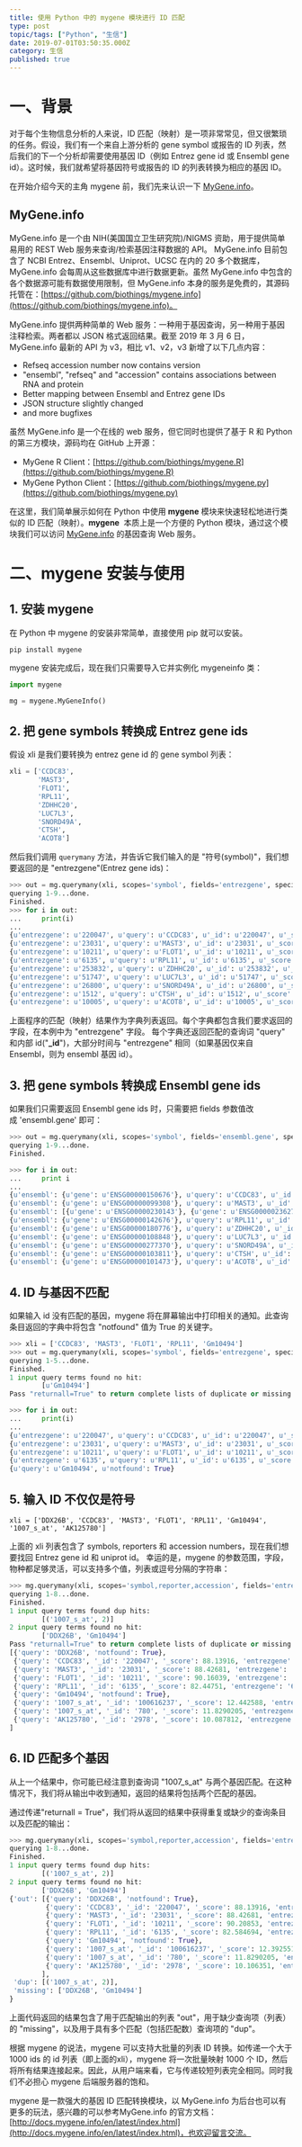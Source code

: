 ```yaml
---
title: 使用 Python 中的 mygene 模块进行 ID 匹配
type: post
topic/tags: ["Python", "生信"]
date: 2019-07-01T03:50:35.000Z
category: 生信
published: true
---
```





# 一、背景

对于每个生物信息分析的人来说，ID 匹配（映射）是一项非常常见，但又很繁琐的任务。假设，我们有一个来自上游分析的 gene symbol 或报告的 ID 列表，然后我们的下一个分析却需要使用基因 ID（例如 Entrez gene id 或 Ensembl gene id）。这时候，我们就希望将基因符号或报告的 ID 的列表转换为相应的基因 ID。

在开始介绍今天的主角 mygene 前，我们先来认识一下 [MyGene.info](https://www.yuque.com/shenweiyan/bioit/qr6blq/MyGene.info)。

<a name="MyGene.info"></a>
## MyGene.info

MyGene.info 是一个由 NIH(美国国立卫生研究院)/NIGMS 资助，用于提供简单易用的 REST Web 服务来查询/检索基因注释数据的 API。 MyGene.info 目前包含了 NCBI Entrez、Ensembl、Uniprot、UCSC 在内的 20 多个数据库，MyGene.info 会每周从这些数据库中进行数据更新。虽然 MyGene.info 中包含的各个数据源可能有数据使用限制，但 MyGene.info 本身的服务是免费的，其源码托管在：[https://github.com/biothings/mygene.info](https://github.com/biothings/mygene.info)。

MyGene.info 提供两种简单的 Web 服务：一种用于基因查询，另一种用于基因注释检索。两者都以 JSON 格式返回结果。截至 2019 年 3 月 6 日，MyGene.info 最新的 API 为 v3，相比 v1、v2，v3 新增了以下几点内容：

- Refseq accession number now contains version
- "ensembl", "refseq" and "accession" contains associations between RNA and protein
- Better mapping between Ensembl and Entrez gene IDs
- JSON structure slightly changed
- and more bugfixes

虽然 MyGene.info 是一个在线的 web 服务，但它同时也提供了基于 R 和 Python 的第三方模块，源码均在 GitHub 上开源：

- MyGene R Client：[https://github.com/biothings/mygene.R](https://github.com/biothings/mygene.R)
- MyGene Python Client：[https://github.com/biothings/mygene.py](https://github.com/biothings/mygene.py)

在这里，我们简单展示如何在 Python 中使用 **mygene** 模块来快速轻松地进行类似的 ID 匹配（映射）。**mygene**  本质上是一个方便的 Python 模块，通过这个模块我们可以访问 [MyGene.info](MyGene.info) 的基因查询 Web 服务。


# 二、mygene 安装与使用


## 1. 安装 mygene

在 Python 中 mygene 的安装非常简单，直接使用 pip 就可以安装。
```shell
pip install mygene
```

mygene 安装完成后，现在我们只需要导入它并实例化 mygeneinfo 类：
```python
import mygene

mg = mygene.MyGeneInfo()
```


## 2. 把 gene symbols 转换成 Entrez gene ids
假设 xli 是我们要转换为 entrez gene id 的 gene symbol 列表：
```python
xli = ['CCDC83',
       'MAST3',
       'FLOT1',
       'RPL11',
       'ZDHHC20',
       'LUC7L3',
       'SNORD49A',
       'CTSH',
       'ACOT8']
```

然后我们调用 `querymany` 方法，并告诉它我们输入的是 "符号(symbol)"，我们想要返回的是 "entrezgene"(Entrez gene ids)：
```python
>>> out = mg.querymany(xli, scopes='symbol', fields='entrezgene', species='human')
querying 1-9...done.
Finished.
>>> for i in out:
...     print(i)
...
{u'entrezgene': u'220047', u'query': u'CCDC83', u'_id': u'220047', u'_score': 87.6894}
{u'entrezgene': u'23031', u'query': u'MAST3', u'_id': u'23031', u'_score': 88.66032}
{u'entrezgene': u'10211', u'query': u'FLOT1', u'_id': u'10211', u'_score': 89.97141}
{u'entrezgene': u'6135', u'query': u'RPL11', u'_id': u'6135', u'_score': 82.54278}
{u'entrezgene': u'253832', u'query': u'ZDHHC20', u'_id': u'253832', u'_score': 87.46338}
{u'entrezgene': u'51747', u'query': u'LUC7L3', u'_id': u'51747', u'_score': 86.709984}
{u'entrezgene': u'26800', u'query': u'SNORD49A', u'_id': u'26800', u'_score': 107.5259}
{u'entrezgene': u'1512', u'query': u'CTSH', u'_id': u'1512', u'_score': 85.86504}
{u'entrezgene': u'10005', u'query': u'ACOT8', u'_id': u'10005', u'_score': 84.415535}
```

上面程序的匹配（映射）结果作为字典列表返回。每个字典都包含我们要求返回的字段，在本例中为 "entrezgene" 字段。 每个字典还返回匹配的查询词 "query" 和内部 id("**_id**")，大部分时间与 "entrezgene" 相同（如果基因仅来自 Ensembl，则为 ensembl 基因 id）。


## 3. 把 gene symbols 转换成 Ensembl gene ids
如果我们只需要返回 Ensembl gene ids 时，只需要把 fields 参数值改成 'ensembl.gene' 即可：

```python
>>> out = mg.querymany(xli, scopes='symbol', fields='ensembl.gene', species='human')
querying 1-9...done.
Finished.

>>> for i in out:
...     print i
...
{u'ensembl': {u'gene': u'ENSG00000150676'}, u'query': u'CCDC83', u'_id': u'220047', u'_score': 87.86632}
{u'ensembl': {u'gene': u'ENSG00000099308'}, u'query': u'MAST3', u'_id': u'23031', u'_score': 88.42681}
{u'ensembl': [{u'gene': u'ENSG00000230143'}, {u'gene': u'ENSG00000236271'}, {u'gene': u'ENSG00000137312'}, {u'gene': u'ENSG00000206379'}, {u'gene': u'ENSG00000232280'}, {u'gene': u'ENSG00000206480'}, {u'gene': u'ENSG00000224740'}, {u'gene': u'ENSG00000223654'}], u'query': u'FLOT1', u'_id': u'10211', u'_score': 90.23538}
{u'ensembl': {u'gene': u'ENSG00000142676'}, u'query': u'RPL11', u'_id': u'6135', u'_score': 82.40764}
{u'ensembl': {u'gene': u'ENSG00000180776'}, u'query': u'ZDHHC20', u'_id': u'253832', u'_score': 87.6894}
{u'ensembl': {u'gene': u'ENSG00000108848'}, u'query': u'LUC7L3', u'_id': u'51747', u'_score': 86.635506}
{u'ensembl': {u'gene': u'ENSG00000277370'}, u'query': u'SNORD49A', u'_id': u'26800', u'_score': 107.55141}
{u'ensembl': {u'gene': u'ENSG00000103811'}, u'query': u'CTSH', u'_id': u'1512', u'_score': 85.88113}
{u'ensembl': {u'gene': u'ENSG00000101473'}, u'query': u'ACOT8', u'_id': u'10005', u'_score': 83.99602}
```


## 4. ID 与基因不匹配
如果输入 id 没有匹配的基因，mygene 将在屏幕输出中打印相关的通知。此查询条目返回的字典中将包含 "notfound" 值为 True 的关键字。
```python
>>> xli = ['CCDC83', 'MAST3', 'FLOT1', 'RPL11', 'Gm10494']
>>> out = mg.querymany(xli, scopes='symbol', fields='entrezgene', species='human')
querying 1-5...done.
Finished.
1 input query terms found no hit:
        [u'Gm10494']
Pass "returnall=True" to return complete lists of duplicate or missing query terms.

>>> for i in out:
...     print(i)
...
{u'entrezgene': u'220047', u'query': u'CCDC83', u'_id': u'220047', u'_score': 87.6894}
{u'entrezgene': u'23031', u'query': u'MAST3', u'_id': u'23031', u'_score': 88.89522}
{u'entrezgene': u'10211', u'query': u'FLOT1', u'_id': u'10211', u'_score': 89.862946}
{u'entrezgene': u'6135', u'query': u'RPL11', u'_id': u'6135', u'_score': 82.584694}
{u'query': u'Gm10494', u'notfound': True}
```


## 5. 输入 ID 不仅仅是符号

```
xli = ['DDX26B', 'CCDC83', 'MAST3', 'FLOT1', 'RPL11', 'Gm10494', '1007_s_at', 'AK125780']
```

上面的 xli 列表包含了 symbols, reporters 和 accession numbers，现在我们想要找回 Entrez gene id 和 uniprot id。 幸运的是，mygene 的参数范围，字段，物种都足够灵活，可以支持多个值，列表或逗号分隔的字符串：
```python
>>> mg.querymany(xli, scopes='symbol,reporter,accession', fields='entrezgene,uniprot', species='human')
querying 1-8...done.
Finished.
1 input query terms found dup hits:
        [('1007_s_at', 2)]
2 input query terms found no hit:
        ['DDX26B', 'Gm10494']
Pass "returnall=True" to return complete lists of duplicate or missing query terms.
[{'query': 'DDX26B', 'notfound': True}, 
 {'query': 'CCDC83', '_id': '220047', '_score': 88.13916, 'entrezgene': '220047', 'uniprot': {'Swiss-Prot': 'Q8IWF9', 'TrEMBL': 'H0YDV3'}}, 
 {'query': 'MAST3', '_id': '23031', '_score': 88.42681, 'entrezgene': '23031', 'uniprot': {'Swiss-Prot': 'O60307', 'TrEMBL': 'V9GYV0'}}, 
 {'query': 'FLOT1', '_id': '10211', '_score': 90.16039, 'entrezgene': '10211', 'uniprot': {'Swiss-Prot': 'O75955', 'TrEMBL': ['A2AB09', 'Q5ST80', 'A2ABJ5', 'A2AB10', 'A2AB12', 'A2AB13', 'A2AB11']}}, 
 {'query': 'RPL11', '_id': '6135', '_score': 82.44751, 'entrezgene': '6135', 'uniprot': {'Swiss-Prot': 'P62913', 'TrEMBL': ['Q5VVC8', 'Q5VVD0', 'A0A2R8Y447']}}, 
 {'query': 'Gm10494', 'notfound': True}, 
 {'query': '1007_s_at', '_id': '100616237', '_score': 12.442588, 'entrezgene': '100616237'}, 
 {'query': '1007_s_at', '_id': '780', '_score': 11.8290205, 'entrezgene': '780', 'uniprot': {'Swiss-Prot': 'Q08345', 'TrEMBL': ['A0A0A0MSX3', 'A0A024RCL1', 'A0A024RCQ1', 'A0A024RCJ0', 'Q96T61', 'Q96T62', 'A2ABM8', 'A2ABL2', 'A2ABL0', 'E7ERN0', 'A0A0G2JIA2', 'D6RB35', 'A0A0G2JI85', 'D6RAJ3', 'A0A0G2JHK4', 'A0A0G2JJA0', 'H0YAH6', 'A0A140T972', 'E7EUD5', 'E7EXB0', 'E7EPN2', 'E7ETI3', 'E7EVT1', 'E7EVW6', 'A0A0G2JNZ7', 'H0Y717', 'E7ESR9', 'D6R9C4', 'E7EQ23', 'E7EUP7', 'E7EQ30', 'E7EPH4', 'H0Y9F4', 'E7EN94', 'D6RBU7', 'D6RGW5', 'D6RB82', 'E7ETX3', 'E7EX99', 'E7ERI6', 'E7ES06', 'E7ENJ2']}}, 
 {'query': 'AK125780', '_id': '2978', '_score': 10.087812, 'entrezgene': '2978', 'uniprot': {'Swiss-Prot': 'P43080', 'TrEMBL': ['A6PVH5', 'B2R9P6', 'A0A0A0MTF5']}}
]
```


## 6. ID 匹配多个基因
从上一个结果中，你可能已经注意到查询词 "1007_s_at" 与两个基因匹配。在这种情况下，我们将从输出中收到通知，返回的结果将包括两个匹配的基因。

通过传递"returnall = True"，我们将从返回的结果中获得重复或缺少的查询条目以及匹配的输出：
```python
>>> mg.querymany(xli, scopes='symbol,reporter,accession', fields='entrezgene,uniprot', species='human', returnall=True)
querying 1-8...done.
Finished.
1 input query terms found dup hits:
        [('1007_s_at', 2)]
2 input query terms found no hit:
        ['DDX26B', 'Gm10494']
{'out': [{'query': 'DDX26B', 'notfound': True}, 
         {'query': 'CCDC83', '_id': '220047', '_score': 88.13916, 'entrezgene': '220047', 'uniprot': {'Swiss-Prot': 'Q8IWF9', 'TrEMBL': 'H0YDV3'}}, 
         {'query': 'MAST3', '_id': '23031', '_score': 88.42681, 'entrezgene': '23031', 'uniprot': {'Swiss-Prot': 'O60307', 'TrEMBL': 'V9GYV0'}}, 
         {'query': 'FLOT1', '_id': '10211', '_score': 90.20853, 'entrezgene': '10211', 'uniprot': {'Swiss-Prot': 'O75955', 'TrEMBL': ['A2AB09', 'Q5ST80', 'A2ABJ5', 'A2AB10', 'A2AB12', 'A2AB13', 'A2AB11']}}, 
         {'query': 'RPL11', '_id': '6135', '_score': 82.584694, 'entrezgene': '6135', 'uniprot': {'Swiss-Prot': 'P62913', 'TrEMBL': ['Q5VVC8', 'Q5VVD0', 'A0A2R8Y447']}}, 
         {'query': 'Gm10494', 'notfound': True}, 
         {'query': '1007_s_at', '_id': '100616237', '_score': 12.392551, 'entrezgene': '100616237'}, 
         {'query': '1007_s_at', '_id': '780', '_score': 11.8290205, 'entrezgene': '780', 'uniprot': {'Swiss-Prot': 'Q08345', 'TrEMBL': ['A0A0A0MSX3', 'A0A024RCL1', 'A0A024RCQ1', 'A0A024RCJ0', 'Q96T61', 'Q96T62', 'A2ABM8', 'A2ABL2', 'A2ABL0', 'E7ERN0', 'A0A0G2JIA2', 'D6RB35', 'A0A0G2JI85', 'D6RAJ3', 'A0A0G2JHK4', 'A0A0G2JJA0', 'H0YAH6', 'A0A140T972', 'E7EUD5', 'E7EXB0', 'E7EPN2', 'E7ETI3', 'E7EVT1', 'E7EVW6', 'A0A0G2JNZ7', 'H0Y717', 'E7ESR9', 'D6R9C4', 'E7EQ23', 'E7EUP7', 'E7EQ30', 'E7EPH4', 'H0Y9F4', 'E7EN94', 'D6RBU7', 'D6RGW5', 'D6RB82', 'E7ETX3', 'E7EX99', 'E7ERI6', 'E7ES06', 'E7ENJ2']}}, 
         {'query': 'AK125780', '_id': '2978', '_score': 10.106351, 'entrezgene': '2978', 'uniprot': {'Swiss-Prot': 'P43080', 'TrEMBL': ['A6PVH5', 'B2R9P6', 'A0A0A0MTF5']}}
        ], 
 'dup': [('1007_s_at', 2)], 
 'missing': ['DDX26B', 'Gm10494']
}
```

上面代码返回的结果包含了用于匹配输出的列表 "out"，用于缺少查询项（列表）的 "missing"，以及用于具有多个匹配（包括匹配数）查询项的 "dup"。

根据 mygene 的说法，mygene 可以支持大批量的列表 ID 转换。如传递一个大于 1000 ids 的 id 列表（即上面的xli），mygene 将一次批量映射 1000 个 ID，然后将所有结果连接起来。因此，从用户端来看，它与传递较短列表完全相同。同时我们不必担心 mygene 后端服务器的饱和。

mygene 是一款强大的基因 ID 匹配转换模块，以 MyGene.info 为后台也可以有更多的玩法，感兴趣的可以参考MyGene.info 的官方文档：[http://docs.mygene.info/en/latest/index.html](http://docs.mygene.info/en/latest/index.html)，也欢迎留言交流。
